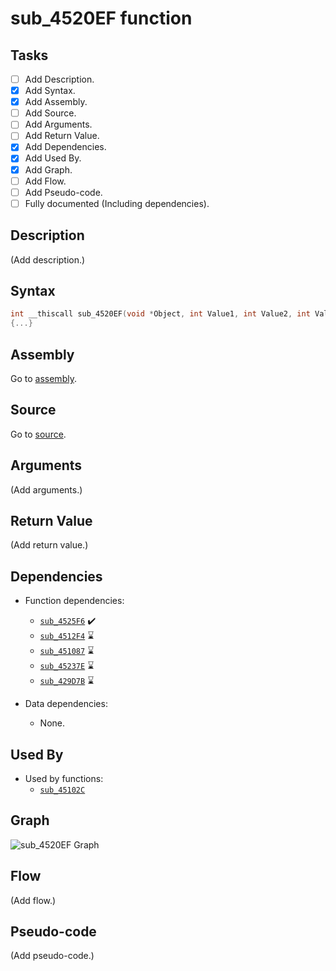 # sub_4520EF function

## Tasks

- [ ] Add Description.
- [X] Add Syntax.
- [X] Add Assembly.
- [ ] Add Source.
- [ ] Add Arguments.
- [ ] Add Return Value.
- [X] Add Dependencies.
- [X] Add Used By.
- [X] Add Graph.
- [ ] Add Flow.
- [ ] Add Pseudo-code.
- [ ] Fully documented (Including dependencies).

## Description

(Add description.)

## Syntax

```c
int __thiscall sub_4520EF(void *Object, int Value1, int Value2, int Value3, int Value4)
{...}
```

## Assembly

Go to [assembly](../asm/sub_4520EF.asm).

## Source

Go to [source](../cc/sub_4520EF.cc).

## Arguments

(Add arguments.)

## Return Value

(Add return value.)

## Dependencies

* Function dependencies:
  * [`sub_4525F6`](sub_4525F6.md) ✔️
  * [`sub_4512F4`](sub_4512F4.md) ⌛
  * [`sub_451087`](sub_451087.md) ⌛
  * [`sub_45237E`](sub_45237E.md) ⌛
  * [`sub_429D7B`](sub_429D7B.md) ⌛


* Data dependencies:
  * None.

## Used By

* Used by functions:
  * [`sub_45102C`](../md/sub_45102C.md)

## Graph

![sub_4520EF Graph](../svg/sub_4520EF.svg "sub_4520EF Graph")

## Flow

(Add flow.)

## Pseudo-code

(Add pseudo-code.)
